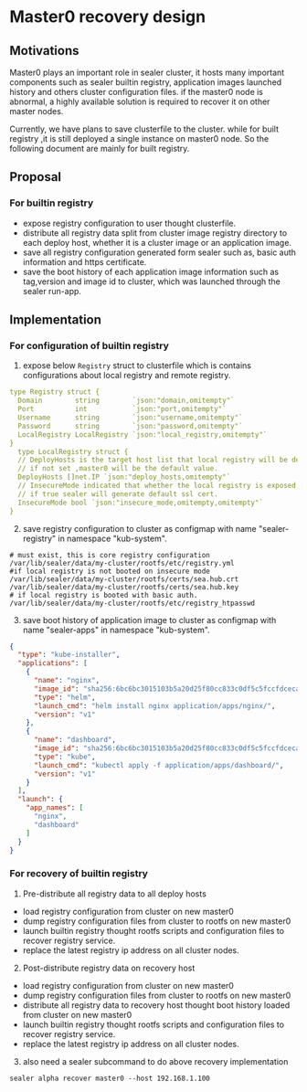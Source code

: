 # Master0 recovery design

## Motivations

Master0 plays an important role in sealer cluster, it hosts many important components such as sealer builtin registry,
application images launched history and others cluster configuration files. if the master0 node is abnormal, a highly
available solution is required to recover it on other master nodes.

Currently, we have plans to save clusterfile to the cluster. while for built registry ,it is still deployed a single
instance on master0 node. So the following document are mainly for built registry.

## Proposal

### For builtin registry

* expose registry configuration to user thought clusterfile.
* distribute all registry data split from cluster image registry directory to each deploy host, whether it is a cluster
  image or an application image.
* save all registry configuration generated form sealer such as, basic auth information and https certificate.
* save the boot history of each application image information such as tag,version and image id to cluster, which was
  launched through the sealer run-app.

## Implementation

### For configuration of builtin registry

1. expose below `Registry` struct to clusterfile which is contains configurations about local registry and remote
   registry.

```yaml
type Registry struct {
  Domain        string        `json:"domain,omitempty"`
  Port          int           `json:"port,omitempty"`
  Username      string        `json:"username,omitempty"`
  Password      string        `json:"password,omitempty"`
  LocalRegistry LocalRegistry `json:"local_registry,omitempty"`
}
  type LocalRegistry struct {
  // DeployHosts is the target host list that local registry will be deployed on.
  // if not set ,master0 will be the default value.
  DeployHosts []net.IP `json:"deploy_hosts,omitempty"`
  // InsecureMode indicated that whether the local registry is exposed in HTTPS.
  // if true sealer will generate default ssl cert.
  InsecureMode bool `json:"insecure_mode,omitempty,omitempty"`
}
```

2. save registry configuration to cluster as configmap with name "sealer-registry" in namespace "kub-system".

```shell
# must exist, this is core registry configuration
/var/lib/sealer/data/my-cluster/rootfs/etc/registry.yml
#if local registry is not booted on insecure mode
/var/lib/sealer/data/my-cluster/rootfs/certs/sea.hub.crt
/var/lib/sealer/data/my-cluster/rootfs/certs/sea.hub.key
# if local registry is booted with basic auth.
/var/lib/sealer/data/my-cluster/rootfs/etc/registry_htpasswd
```

3. save boot history of application image to cluster as configmap with name "sealer-apps" in namespace "kub-system".

```json
{
  "type": "kube-installer",
  "applications": [
    {
      "name": "nginx",
      "image_id": "sha256:6bc6bc3015103b5a20d25f80cc833c0df5c5fccfdcecacfedcea296c616a534e",
      "type": "helm",
      "launch_cmd": "helm install nginx application/apps/nginx/",
      "version": "v1"
    },
    {
      "name": "dashboard",
      "image_id": "sha256:6bc6bc3015103b5a20d25f80cc833c0df5c5fccfdcecacfedcea296c616a534e",
      "type": "kube",
      "launch_cmd": "kubectl apply -f application/apps/dashboard/",
      "version": "v1"
    }
  ],
  "launch": {
    "app_names": [
      "nginx",
      "dashboard"
    ]
  }
}
```

### For recovery of builtin registry

1. Pre-distribute all registry data to all deploy hosts

* load registry configuration from cluster on new master0
* dump registry configuration files from cluster to rootfs on new master0
* launch builtin registry thought rootfs scripts and configuration files to recover registry service.
* replace the latest registry ip address on all cluster nodes.

2. Post-distribute registry data on recovery host

* load registry configuration from cluster on new master0
* dump registry configuration files from cluster to rootfs on new master0
* distribute all registry data to recovery host thought boot history loaded from cluster on new master0
* launch builtin registry thought rootfs scripts and configuration files to recover registry service.
* replace the latest registry ip address on all cluster nodes.

3. also need a sealer subcommand to do above recovery implementation

```shell
sealer alpha recover master0 --host 192.168.1.100
```